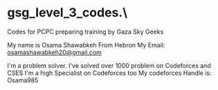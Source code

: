# gsg_level_3_codes.\
Codes for PCPC preparing training by Gaza Sky Geeks

My name is Osama Shawabkeh From Hebron 
My Email: osamashawabkeh20@gmail.com

I'm a problem solver. I've solved over 1000 problem on Codeforces and CSES 
I'm a high Specialist on Codeforces too 
My codeforces Handle is: Osama985
